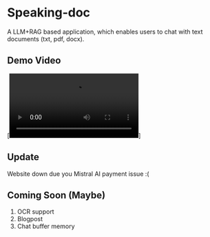 # Speaking-doc
A LLM+RAG based application, which enables users to chat with text documents (txt, pdf, docx).

## Demo Video 
[![Video](https://github.com/Avenger-py/Speaking-doc/blob/main/assets/streamlit-app-2024-03-25-22-03-22.mp4)]

## Update
Website down due you Mistral AI payment issue :(

## Coming Soon (Maybe) ##
1. OCR support
2. Blogpost
3. Chat buffer memory
